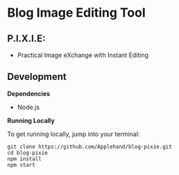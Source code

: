 # Blog Image Editing Tool

## P.I.X.I.E:

- Practical Image eXchange with Instant Editing

## Development

**Dependencies**

- Node.js

**Running Locally**

To get running locally, jump into your terminal:

```
git clone https://github.com/Applehand/blog-pixie.git
cd blog-pixie
npm install
npm start
```